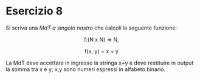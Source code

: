 # Esercizio 8

Si scriva una *MdT a singolo nastro* che calcoli la seguente funzione:

<center>
f:(N x N) => N,

f(x, y) = x + y
</center>

La MdT deve accettare in ingresso la stringa x+y e deve restituire in output la somma tra x e y; x,y sono numeri espressi in alfabeto binario.
